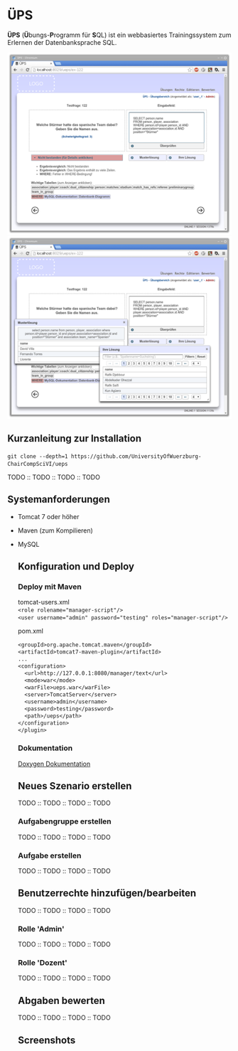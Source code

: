 # ÜPS
**ÜPS** (**Ü**bungs-**P**rogramm für **S**QL) ist ein webbasiertes Trainingssystem zum Erlernen der Datenbanksprache SQL.

![](res/screenshots/ueps_neu_02.png)
![](res/screenshots/ueps_neu_03.png)

## Kurzanleitung zur Installation

``git clone --depth=1 https://github.com/UniversityOfWuerzburg-ChairCompSciVI/ueps``


TODO :: TODO :: TODO :: TODO

## Systemanforderungen
* Tomcat 7 oder höher
* Maven (zum Kompilieren)
* MySQL

    ## Konfiguration und Deploy

    ### Deploy mit Maven
    tomcat-users.xml<br/>
    ``<role rolename="manager-script"/>``<br/>
    ``<user username="admin" password="testing" roles="manager-script"/>``

    pom.xml
    ```<plugin>
    <groupId>org.apache.tomcat.maven</groupId>
    <artifactId>tomcat7-maven-plugin</artifactId>
    ...
    <configuration>
      <url>http://127.0.0.1:8080/manager/text</url>
      <mode>war</mode>
      <warFile>ueps.war</warFile>
      <server>TomcatServer</server>
      <username>admin</username>
      <password>testing</password>
      <path>/ueps</path>
    </configuration>
    </plugin>
    ```

    ### Dokumentation
    <!--- TODO: -->
    [Doxygen Dokumentation](http://kolbasa.github.io/ueps/doxygen/)

    ## Neues Szenario erstellen
    TODO :: TODO :: TODO :: TODO

    ### Aufgabengruppe erstellen
    TODO :: TODO :: TODO :: TODO

    ### Aufgabe erstellen
    TODO :: TODO :: TODO :: TODO

    ## Benutzerrechte hinzufügen/bearbeiten
    TODO :: TODO :: TODO :: TODO
    ### Rolle 'Admin'
    TODO :: TODO :: TODO :: TODO
    ### Rolle 'Dozent'
    TODO :: TODO :: TODO :: TODO

    ## Abgaben bewerten
    TODO :: TODO :: TODO :: TODO



    ## Screenshots
